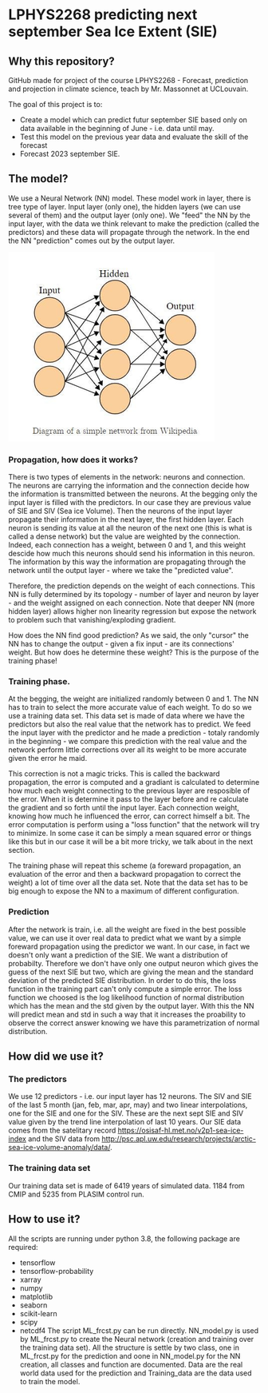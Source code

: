 # LPHYS2268 predicting next september Sea Ice Extent (SIE)

## Why this repository?

GitHub made for project of the course LPHYS2268 - Forecast, prediction and projection in climate science, teach by Mr. Massonnet at UCLouvain.

The goal of this project is to:
- Create a model which can predict futur september SIE based only on data available in the beginning of June - i.e. data until may.
- Test this model on the previous year data and evaluate the skill of the forecast
- Forecast 2023 september SIE.

## The model?

We use a Neural Network (NN) model. These model work in layer, there is tree type of layer. Input layer (only one), the hidden layers (we can use several of them) and the output layer (only one). We "feed" the NN by the input layer, with the data we think relevant to make the prediction (called the predictors) and these data will propagate through the network. In the end the NN "prediction" comes out by the output layer.

![alt text](https://github.com/AugustinLambotte/Figure/blob/main/1_nevKs6306VMnE3aP-C0zbg.jpg?raw=true)

### Propagation, how does it works?
There is two types of elements in the network: neurons and connection. The neurons are carrying the information and the connection decide how the information is transmitted between the neurons.
At the begging only the input layer is filled with the predictors. In our case they are previous value of SIE and SIV (Sea ice Volume). Then the neurons of the input layer propagate their information in the next layer, the first hidden layer. Each neuron is sending its value at all the neuron of the next one (this is what is called a dense network) but the value are weighted by the connection. Indeed, each connection has a weight, between 0 and 1, and this weight descide how much this neurons should send his information in this neuron. The information by this way the information are propagating through the network until the output layer - where we take the "predicted value".

Therefore, the prediction depends on the weight of each connections. This NN is fully determined by its topology - number of layer and neuron by layer -  and the weight assigned on each connection. Note that deeper NN (more hidden layer) allows higher non linearity regression but expose the network to problem such that vanishing/exploding gradient.

How does the NN find good prediction?
As we said, the only "cursor" the NN has to change the output - given a fix input - are its connections' weight. But how does he determine these weight? This is the purpose of the training phase!

### Training phase.

At the begging, the weight are initialized randomly between 0 and 1. The NN has to train to select the more accurate value of each weight.
To do so we use a training data set. This data set is made of data where we have the predictors but also the real value that the network has to predict. We feed the input layer with the predictor and he made a prediction - totaly randomly in the beginning - we compare this prediction with the real value and the network perform little corrections over all its weight to be more accurate given the error he maid.

This correction is not a magic tricks. This is called the backward propagation, the error is computed and a gradiant is calculated to determine how much each weight connecting to the previous layer are resposible of the error. When it is determine it pass to the layer before and re calculate the gradient and so forth until the input layer. Each connection weight, knowing how much he influenced the error, can correct himself a bit. The error computation is perform using a "loss function" that the network will try to minimize. In some case it can be simply a mean squared error or things like this but in our case it will be a bit more tricky, we talk about in the next section.

The training phase will repeat this scheme (a foreward propagation, an evaluation of the error and then a backward propagation to correct the weight) a lot of time over all the data set. Note that the data set has to be big enough to expose the NN to a maximum of different configuration.

### Prediction

After the network is train, i.e. all the weight are fixed in the best possible value, we can use it over real data to predict what we want by a simple foreward propagation using the predictor we want. In our case, in fact we doesn't only want a prediction of the SIE. We want a distribution of probabilty. Therefore we don't have only one output neuron which gives the guess of the next SIE but two, which are giving the mean and the standard deviation of the predicted SIE distribution. In order to do this, the loss function in the training part can't only compute a simple error. The loss function we choosed is the log likelihood function of normal distribution which has the mean and the std given by the output layer. With this the NN will predict mean and std in such a way that it increases the proability to observe the correct answer knowing we have this parametrization of normal distribution.

## How did we use it?

### The predictors
We use 12 predictors - i.e. our input layer has 12 neurons. The SIV and SIE of the last 5 month (jan, feb, mar, apr, may) and two linear interpolations, one for the SIE and one for the SIV. These are the next sept SIE and SIV value given by the trend line interpolation of last 10 years. Our SIE data comes from the satelitary record https://osisaf-hl.met.no/v2p1-sea-ice-index and the SIV data from http://psc.apl.uw.edu/research/projects/arctic-sea-ice-volume-anomaly/data/.

### The training data set
Our training data set is made of 6419 years of simulated data. 1184 from CMIP and 5235 from PLASIM control run.




## How to use it?
All the scripts are running under python 3.8, the following package are required:
- tensorflow
- tensorflow-probability
- xarray
- numpy
- matplotlib
- seaborn
- scikit-learn
- scipy
- netcdf4
The script ML_frcst.py can be run directly. NN_model.py is used by ML_frcst.py to create the Neural network (creation and training over the training data set). All the structure is settle by two class, one in ML_frcst.py for the prediction and oone in NN_model.py for the NN creation, all classes and function are documented. 
Data are the real world data used for the prediction and Training_data are the data used to train the model.